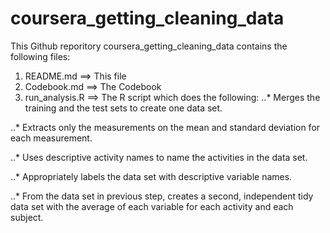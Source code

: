# coursera_getting_cleaning_data


This Github reporitory coursera_getting_cleaning_data contains the following files:

1. README.md ==> This file
2. Codebook.md ==> The Codebook
3. run_analysis.R ==> The R script which  does the following:
 ..* Merges the training and the test sets to create one data set.

 ..* Extracts only the measurements on the mean and standard deviation for each measurement.
 
 ..* Uses descriptive activity names to name the activities in the data set.
 
 ..* Appropriately labels the data set with descriptive variable names.
 
 ..* From the data set in previous step, creates a second, independent tidy data set with the average of each variable for each activity and each subject.
 


